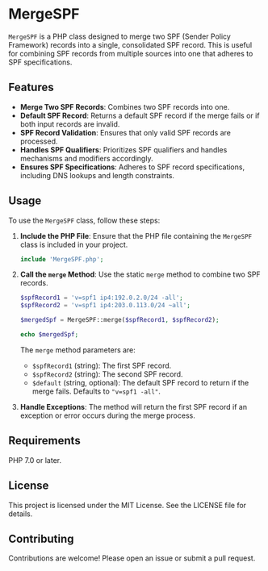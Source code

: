 # MergeSPF

`MergeSPF` is a PHP class designed to merge two SPF (Sender Policy Framework) records into a single, consolidated SPF record. This is useful for combining SPF records from multiple sources into one that adheres to SPF specifications.

## Features

- **Merge Two SPF Records**: Combines two SPF records into one.
- **Default SPF Record**: Returns a default SPF record if the merge fails or if both input records are invalid.
- **SPF Record Validation**: Ensures that only valid SPF records are processed.
- **Handles SPF Qualifiers**: Prioritizes SPF qualifiers and handles mechanisms and modifiers accordingly.
- **Ensures SPF Specifications**: Adheres to SPF record specifications, including DNS lookups and length constraints.

## Usage

To use the `MergeSPF` class, follow these steps:

1. **Include the PHP File**: Ensure that the PHP file containing the `MergeSPF` class is included in your project.

    ```php
    include 'MergeSPF.php';
    ```

2. **Call the `merge` Method**: Use the static `merge` method to combine two SPF records.

    ```php
    $spfRecord1 = 'v=spf1 ip4:192.0.2.0/24 -all';
    $spfRecord2 = 'v=spf1 ip4:203.0.113.0/24 ~all';

    $mergedSpf = MergeSPF::merge($spfRecord1, $spfRecord2);

    echo $mergedSpf;
    ```

    The `merge` method parameters are:

    - `$spfRecord1` (string): The first SPF record.
    - `$spfRecord2` (string): The second SPF record.
    - `$default` (string, optional): The default SPF record to return if the merge fails. Defaults to `"v=spf1 -all"`.

3. **Handle Exceptions**: The method will return the first SPF record if an exception or error occurs during the merge process.

## Requirements
PHP 7.0 or later.

## License
This project is licensed under the MIT License. See the LICENSE file for details.

## Contributing
Contributions are welcome! Please open an issue or submit a pull request.